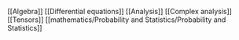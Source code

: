 [[Algebra]]
[[Differential equations]]
[[Analysis]]
[[Complex analysis]]
[[Tensors]]
[[mathematics/Probability and Statistics/Probability and Statistics]]


